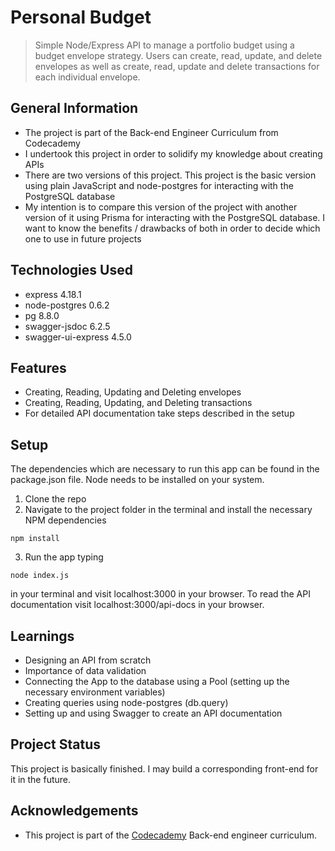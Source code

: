 # Personal Budget
> Simple Node/Express API to manage a portfolio budget using a budget envelope strategy. Users can create, read, update, and delete envelopes as well as create, read,  update and delete transactions for each individual envelope.



## General Information
- The project is part of the Back-end Engineer Curriculum from Codecademy
- I undertook this project in order to solidify my knowledge about creating APIs
- There are two versions of this project. This project is the basic version using plain JavaScript and node-postgres for interacting with the PostgreSQL database
- My intention is to compare this version of the project with another version of it using Prisma for interacting with the PostgreSQL database. I want to know the benefits / drawbacks of both in order to decide which one to use in future projects



## Technologies Used
- express 4.18.1
- node-postgres 0.6.2
- pg 8.8.0
- swagger-jsdoc 6.2.5
- swagger-ui-express 4.5.0



## Features
- Creating, Reading, Updating and Deleting envelopes
- Creating, Reading, Updating, and Deleting transactions
- For detailed API documentation take steps described in the setup



## Setup
The dependencies which are necessary to run this app can be found in the package.json file. Node needs to be installed on your system.

1. Clone the repo
2. Navigate to the project folder in the terminal and install the necessary NPM dependencies
```
npm install
```
3. Run the app typing
```
node index.js
```
in your terminal and visit localhost:3000 in your browser. To read the API documentation visit localhost:3000/api-docs in your browser.



## Learnings
- Designing an API from scratch
- Importance of data validation
- Connecting the App to the database using a Pool (setting up the necessary environment variables)
- Creating queries using node-postgres (db.query)
- Setting up and using Swagger to create an API documentation



## Project Status
This project is basically finished. I may build a corresponding front-end for it in the future.



## Acknowledgements
- This project is part of the [Codecademy](https://www.codecademy.com) Back-end engineer curriculum.



